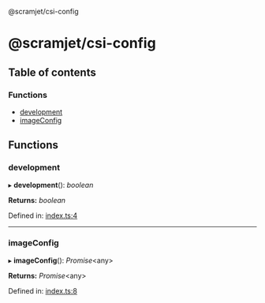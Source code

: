 @scramjet/csi-config

# @scramjet/csi-config

## Table of contents

### Functions

- [development](README.md#development)
- [imageConfig](README.md#imageconfig)

## Functions

### development

▸ **development**(): *boolean*

**Returns:** *boolean*

Defined in: [index.ts:4](https://github.com/scramjet-cloud-platform/scramjet-csi-dev/blob/61a9cb1/packages/csi-config/src/index.ts#L4)

___

### imageConfig

▸ **imageConfig**(): *Promise*<any\>

**Returns:** *Promise*<any\>

Defined in: [index.ts:8](https://github.com/scramjet-cloud-platform/scramjet-csi-dev/blob/61a9cb1/packages/csi-config/src/index.ts#L8)
